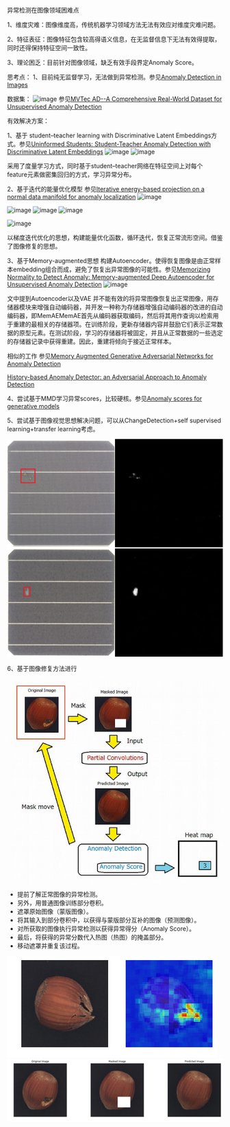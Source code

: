 异常检测在图像领域困难点

1、维度灾难：图像维度高，传统机器学习领域方法无法有效应对维度灾难问题。

2、特征表征：图像特征包含较高得语义信息，在无监督信息下无法有效得提取，同时还得保持特征空间一致性。

3、理论困乏：目前针对图像领域，缺乏有效手段界定Anomaly Score。


思考点：
1、目前纯无监督学习，无法做到异常检测。参见[Anomaly Detection in Images](http://arxiv.org/pdf/1905.13147v1.pdf)


数据集：
![image](imgs/MVTec.png)
参见[MVTec AD--A Comprehensive Real-World Dataset for Unsupervised Anomaly Detection](http://openaccess.thecvf.com/content_CVPR_2019/papers/Bergmann_MVTec_AD_--_A_Comprehensive_Real-World_Dataset_for_Unsupervised_Anomaly_CVPR_2019_paper.pdf)

有效解决方案：

1、基于 student–teacher learning with Discriminative Latent Embeddings方式。参见[Uninformed Students: Student-Teacher Anomaly Detection with Discriminative Latent Embeddings](http://arxiv.org/pdf/1911.02357v1.pdf)
![image](imgs/image001.png)
![image](imgs/image002.png)

采用了度量学习方式，同时基于student–teacher网络在特征空间上对每个feature元素做密集回归的方式，学习异常分布。

2、基于迭代的能量优化模型 参见[Iterative energy-based projection on a normal data manifold for anomaly localization](https://openreview.net/pdf?id=HJx81ySKwr)
![image](imgs/image003.png)

![image](imgs/image004.png)
![image](imgs/image005.jpg)
![image](imgs/image006.jpg)

![image](imgs/image007.png)

以梯度迭代优化的思想，构建能量优化函数，循环迭代，恢复正常流形空间。借鉴了图像修复的思想。

3、基于Memory-augmented思想 构建Autoencoder。使得恢复图像是由正常样本embedding组合而成，避免了恢复出异常图像的可能性。参见[Memorizing Normality to Detect Anomaly: Memory-augmented Deep Autoencoder for Unsupervised Anomaly Detection](http://arxiv.org/pdf/1904.02639v1.pdf)
![image](imgs/image008.png)

文中提到Autoencoder以及VAE 并不能有效的将异常图像恢复出正常图像，用存储器模块来增强自动编码器，并开发一种称为存储器增强自动编码器的改进的自动编码器，即MemAEMemAE首先从编码器获取编码，然后将其用作查询以检索用于重建的最相关的存储器项。在训练阶段，更新存储器内容并鼓励它们表示正常数据的原型元素。在测试阶段，学习的存储器将被固定，并且从正常数据的一些选定的存储器记录中获得重建。因此，重建将倾向于接近正常样本。

相似的工作 参见[Memory Augmented Generative Adversarial Networks for Anomaly Detection](http://arxiv.org/pdf/2002.02669v1.pdf)

[History-based Anomaly Detector: an Adversarial Approach to Anomaly Detection](http://arxiv.org/pdf/1912.11843v1.pdf)


4、尝试基于MMD学习异常scores，比较硬核。参见[Anomaly scores for generative models](http://arxiv.org/pdf/1905.11890v1.pdf)

5、尝试基于图像视觉思想解决问题，可以从ChangeDetection+self supervised learning+transfer learning考虑。

![image](imgs/7.jpg)
![image](imgs/BP202190822100682_3_3.jpg)

6、基于图像修复方法进行

![image](imgs/image009.jpeg)

* 提前了解正常图像的异常检测。
* 另外，用普通图像训练部分卷积。
* 遮罩原始图像（蒙版图像）。
* 将其输入到部分卷积中，以获得与蒙版部分互补的图像（预测图像）。
* 对所获取的图像执行异常检测以获得异常得分（Anomaly Score）。
* 最后，将获得的异常分数代入热图（热图）的掩盖部分。
* 移动遮罩并重复该过程。

![image](imgs/image010.png)
![image](imgs/image011.png)
